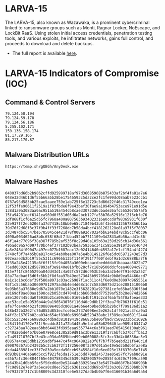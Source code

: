 # LARVA-15

The LARVA-15, also known as Wazawaka, is a prominent cybercriminal linked to ransomware groups such as Monti, Ragnar Locker, NoEscape, and LockBit RaaS. Using stolen initial access credentials, penetration testing tools, and various exploits, he infiltrates networks, gains full control, and proceeds to download and delete backups.

- The full report is available [here](https://resources.prodaft.com/wazawaka-report).

# LARVA-15 Indicators of Compromise (IOC)

## Command & Control Servers
```
79.124.58.194
79.124.59.178
79.124.56.186
5.255.102.171
150.136.158.174
81.17.29.165
85.217.170.87
```

## Malware Distribution URLs
```
https://temp.sh/gQBGh/AnyDesk.exe
```

## Malware Hashes
```
040037bd66b2b9062cffd925999718af97d36685968b875433af2bf4fa81a7e6
048e32d46b1d6f55b66a5b28be17546593c5da2ce2fc1fe99dc08aab7523ccb1
0787a93d583bb25cae5aaee759e1ab725f6e12723c5d86d22f46c31749cce1ea
12f53ffe90611f2519a1f83fbde6f9e43bef30fae9a1094b4753ace971e91d5e
138d1a9a3083aa0ac951a519a454cb8cae330733d6cbade36afc565207557af5
15fa94281eef6141ea969d0f551d05d6a2bcb127fa53b76a52916c1216cbfe76
1df868f1cf6a25d55fc7968a400a807563b934023316a0ccd8f98365931f630f
22e937ff2ec6206fa37d7418c18bb0e65c71849b43b5f43e563125678856b1ba
39d76f2d68f3c37f9b4ff33f7268dc7b58da4bcf4181262128e81a97f5f78037
3d3487dbc5547be5705045ce421d78f008a92d70324bb624ebd78cb5ccfebc06
4090a0034626ad8b0c658f68df7fbba452bb7711109e3d2843a6b56aad41e36f
46f1a4c77896f38a387f785b2af535f8c29d40a105b63a259d295cb14d36a561
49badc9a57d097f70bc4ef377102b93bea75936ac341c5855e3910f308c46434
4a8e2484f09047a497ec077b1687eac12e02414640e4592a17e1cf154a4f4274
5748cf3f7a4b5b0a817c4c54ab0bea007a5e4b8149126f6e5dc05971243e57d3
602eaae3b2b19f55c5311c6966b135f1149f291f7f60fdebf9a1d2c6888ba7f6
6f35a245e42135a6f6ff15fc9b4058a3600ebcaacdbedddda01baaaaa5022b77
75edd0302012d587893af3e9140e81bfb628cf7c18b9500ddcfcea46094c9771
815e7f1fc846529ba84dd43d1c4a02fc572d6c953b2eba3a2b4e7f91e92a252f
83a77adbadf5d6fc5bb2f8dfaa97b49ec573d45b99705d4c9b8d9ea54466acd7
8a1c1c1bc6def39f580a8971c03ac26987f1ac311c41f6e0d0e30097d965551e
93f1c5c56bab306097812975ad6b4e44d68c1c7c583d6075d21ce288151006b8
9e95b65a37680e9d67a2bb1070e1482e3f5628291a927381cefe65ba6836f5bd
a8169df8ae00aa1598ce2b053cd4704d1cbb60dbddd77539af53b28e874d2666
a8e1207445cda0f5938b21ca09c6bc0169cb4bf191c2cdf6abf54f0afbeae333
aac53ce1e5a9536b44e9a196543076f116d40c9d0b12ff3ea7fb7063ff610c51
afe7fce49d4b21fc08809e405dc8681a48b6e4b9bed0b5b29bc7f799186d51a2
b48b422b3262fc76d852d853ecfcc0bc2737d098ee2e262c1dff021ac3fca9a3
b4ff2c16707b02ca034c654ef89d0e699064b523438abc1f389ea9e0691f2444
bbc552c24e75698862c4db9d381019419c866835be06fb9d7c569233bbc16926
c284110d1702e731f9ecddc811a72b3d45a9efafa08b829640fae989bf0347a2
c327243aa782eaa6bbd64483fd995eaa9357744c6a3f81aed7054150100ab961
c740a20bde467b0be079e8ce13852b9d91ac3b8e13319f17c6bfcb37bcffba13
c7a491710707bf3e43ca93da0589bbed99eb060008c5fc3cc33d4c06336ac5e3
d0857a4ce85dbb1235adbf9447c4f4c9648822e3f8f7b7f7b5eebd221f648c1d
d90870367ab24392b5c2cb6372f117256e08f3397d01a5e19e5d3b0db6faae8a
dcda4438981ec33f7e839a5ecda50ceb9345984f10e6ee023e13f6370a5e7f45
dd93b81446a6a0d5cc5f921fe5da1751e35dd70ad24573ae05e57fc79ab8d91e
e35b7afc36e8044f65e404758345d3639c9d2803579e2855f4c620c7f09ca598
ea643b41d0bb5fec5f5dcd6ed9e5244ab339298ea33e5457b4868f7b4060903b
f7c9d912e7e8f3a5eca0cd0ec7525c6361cce3dd69bd7f23a3c0273530b8b370
fe793370f217c1b58009c3d2310fce6e5327dadb4b0b7f6e316691b36a6d9a54
```
